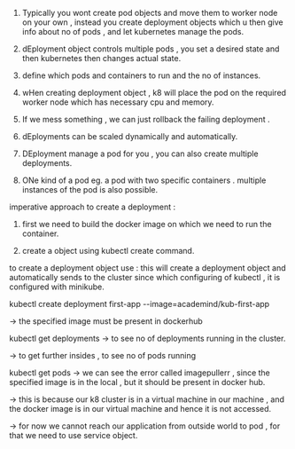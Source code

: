 1. Typically you wont create pod objects and move them to worker node on your own , instead you create deployment objects which u then give info about no of pods , and let kubernetes manage the pods.

2. dEployment object controls multiple pods , you set a desired state and then kubernetes then changes actual state.

3. define which pods and containers to run and the no of instances.

4. wHen creating deployment object , k8 will place the pod on the required worker node which has necessary cpu and memory.

5. If we mess something , we can just rollback the failing deployment .

6. dEployments can be scaled dynamically and automatically.

7. DEployment manage a pod for you , you can also create multiple deployments.

8. ONe kind of a pod eg. a pod with two specific containers . multiple instances of the pod is also possible.

imperative approach to create a deployment :

1. first we need to build the docker image on which we need to run the container.

2. create a object using kubectl create command.

to create a deployment object use : this will create a deployment object and automatically sends to the cluster since which configuring of kubectl , it is configured with minikube.

kubectl create deployment first-app --image=academind/kub-first-app

->  the specified image must be present in dockerhub

kubectl get deployments   -> to see no of deployments running in the cluster.

-> to get further insides , to see no of pods running

kubectl get pods -> we can see the error called imagepullerr , since the specified image is in the local , but it should be present in docker hub.

-> this is because our k8 cluster is in a virtual machine in our machine , and the docker image is in our virtual machine and hence it is not accessed.

-> for now we cannot reach our application from outside world to pod , for that we need to use service object.
